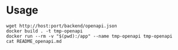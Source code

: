 # Usage

    wget http://host:port/backend/openapi.json
    docker build . -t tmp-openapi
    docker run --rm -v "$(pwd):/app" --name tmp-openapi tmp-openapi
    cat README_openapi.md
